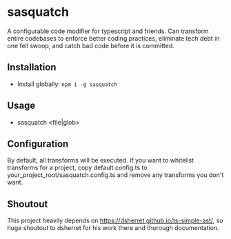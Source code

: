 # sasquatch

A configurable code modifier for typescript and friends. Can transform entire codebases to enforce better coding practices, eliminate tech debt in one fell swoop, and catch bad code before it is committed.

## Installation

- Install globally: `npm i -g sasquatch`

## Usage

- sasquatch <file|glob>

## Configuration

By default, all transforms will be executed. If you want to whitelist transforms for a project, copy default.config.ts to your_project_root/sasquatch.config.ts and remove any transforms you don't want.

## Shoutout

This project heavily depends on https://dsherret.github.io/ts-simple-ast/, so huge shoutout to dsherret for his work there and thorough documentation.
